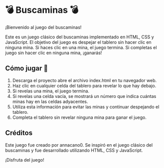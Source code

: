 # 💣 Buscaminas 💣
¡Bienvenido al juego del buscaminas!

Este es un juego clásico del buscaminas implementado en HTML, CSS y JavaScript. El objetivo del juego es despejar el tablero sin hacer clic en ninguna mina. Si haces clic en una mina, el juego termina. Si completas el juego sin hacer clic en ninguna mina, ¡ganarás!

## Cómo jugar 🚩
1. Descarga el proyecto abre el archivo index.html en tu navegador web.
2. Haz clic en cualquier celda del tablero para revelar lo que hay debajo.
3. Si revelas una mina, el juego termina.
4. Si revelas una celda vacía, se mostrará un número que indica cuántas minas hay en las celdas adyacentes.
5. Utiliza esta información para evitar las minas y continuar despejando el tablero.
6. Completa el tablero sin revelar ninguna mina para ganar el juego.
   
## Créditos
Este juego fue creado por annacano0. Se inspiró en el juego clásico del buscaminas y fue desarrollado utilizando HTML, CSS y JavaScript.

¡Disfruta del juego!
